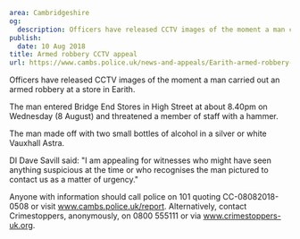 ```yaml
area: Cambridgeshire
og:
  description: Officers have released CCTV images of the moment a man carried out an armed robbery at a store in Earith.
publish:
  date: 10 Aug 2018
title: Armed robbery CCTV appeal
url: https://www.cambs.police.uk/news-and-appeals/Earith-armed-robbery-appeal
```

Officers have released CCTV images of the moment a man carried out an armed robbery at a store in Earith.

The man entered Bridge End Stores in High Street at about 8.40pm on Wednesday (8 August) and threatened a member of staff with a hammer.

The man made off with two small bottles of alcohol in a silver or white Vauxhall Astra.

DI Dave Savill said: "I am appealing for witnesses who might have seen anything suspicious at the time or who recognises the man pictured to contact us as a matter of urgency."

Anyone with information should call police on 101 quoting CC-08082018-0508 or visit www.cambs.police.uk/report. Alternatively, contact Crimestoppers, anonymously, on 0800 555111 or via www.crimestoppers-uk.org.
